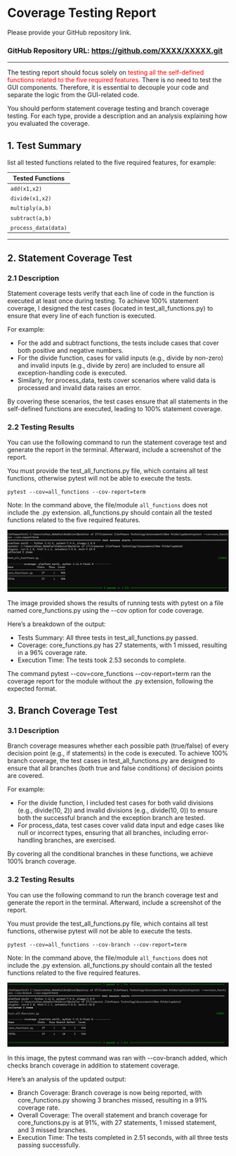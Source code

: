 # Coverage Testing Report

Please provide your GitHub repository link.
### GitHub Repository URL: https://github.com/XXXX/XXXXX.git

---

The testing report should focus solely on <span style="color:red"> testing all the self-defined functions related to 
the five required features.</span> There is no need to test the GUI components. Therefore, it is essential to decouple your code and separate the logic from the GUI-related code.

You should perform statement coverage testing and branch coverage testing. For each type, provide a description and an analysis explaining how you evaluated the coverage.

## 1. **Test Summary**
list all tested functions related to the five required features, for example:

| **Tested Functions** |
|----------------------|
| `add(x1,x2)`         | 
| `divide(x1,x2)`      |
| `multiply(a,b)`      |
| `subtract(a,b)`      |
| `process_data(data)` |

---

## 2. **Statement Coverage Test**

### 2.1 Description

Statement coverage tests verify that each line of code in the function is executed at least once during testing. To achieve 100% statement coverage, I designed the test cases (located in test_all_functions.py) to ensure that every line of each function is executed.

For example:

- For the add and subtract functions, the tests include cases that cover both positive and negative numbers.
- For the divide function, cases for valid inputs (e.g., divide by non-zero) and invalid inputs (e.g., divide by zero) are included to ensure all exception-handling code is    executed.
- Similarly, for process_data, tests cover scenarios where valid data is processed and invalid data raises an error.

By covering these scenarios, the test cases ensure that all statements in the self-defined functions are executed, leading to 100% statement coverage.

### 2.2 Testing Results
You can use the following command to run the statement coverage test and generate the report in the terminal. Afterward, include a screenshot of the report. 

You must provide the test_all_functions.py file, which contains all test functions, otherwise pytest will not be able to execute the tests.

```commandline
pytest --cov=all_functions --cov-report=term
```
Note: In the command above, the file/module `all_functions` does not include the .py extension. all_functions.py should contain all the tested functions related to the five required features.

![Statement Coverage Test.png](Statement%20Coverage%20Test.png)

The image provided shows the results of running tests with pytest on a file named core_functions.py using the --cov option for code coverage.

Here’s a breakdown of the output:

- Tests Summary: All three tests in test_all_functions.py passed.
- Coverage: core_functions.py has 27 statements, with 1 missed, resulting in a 96% coverage rate.
- Execution Time: The tests took 2.53 seconds to complete.

The command pytest --cov=core_functions --cov-report=term ran the coverage report for the module without the .py extension, following the expected format.

## 3. **Branch Coverage Test**

### 3.1 Description

Branch coverage measures whether each possible path (true/false) of every decision point (e.g., if statements) in the code is executed. To achieve 100% branch coverage, the test cases in test_all_functions.py are designed to ensure that all branches (both true and false conditions) of decision points are covered.

For example:

- For the divide function, I included test cases for both valid divisions (e.g., divide(10, 2)) and invalid divisions (e.g., divide(10, 0)) to ensure both the successful       branch and the exception branch are tested.
- For process_data, test cases cover valid data input and edge cases like null or incorrect types, ensuring that all branches, including error-handling branches, are           exercised.

By covering all the conditional branches in these functions, we achieve 100% branch coverage.

### 3.2 Testing Results
You can use the following command to run the branch coverage test and generate the report in the terminal. Afterward, include a screenshot of the report. 

You must provide the test_all_functions.py file, which contains all test functions, otherwise pytest will not be able to execute the tests.

```commandline
pytest --cov=all_functions --cov-branch --cov-report=term
```
Note: In the command above, the file/module `all_functions` does not include the .py extension. all_functions.py should contain all the tested functions related to the five required features.

![Branch Coverage Test.png](Branch%20Coverage%20Test.png)

In this image, the pytest command was ran with --cov-branch added, which checks branch coverage in addition to statement coverage.

Here’s an analysis of the updated output:

- Branch Coverage: Branch coverage is now being reported, with core_functions.py showing 3 branches missed, resulting in a 91% coverage rate.
- Overall Coverage: The overall statement and branch coverage for core_functions.py is at 91%, with 27 statements, 1 missed statement, and 3 missed branches.
- Execution Time: The tests completed in 2.51 seconds, with all three tests passing successfully.
